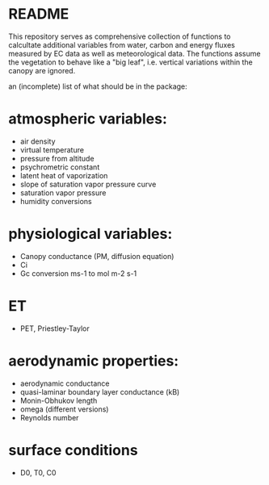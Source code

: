 # README #

This repository serves as comprehensive collection of functions to calcultate additional variables from water, carbon and energy fluxes measured by EC data as well as meteorological data. The functions assume the vegetation to behave like a "big leaf", i.e. vertical variations within the canopy are ignored.


an (incomplete) list of what should be in the package:
# atmospheric variables:
- air density
- virtual temperature
- pressure from altitude
- psychrometric constant
- latent heat of vaporization
- slope of saturation vapor pressure curve
- saturation vapor pressure
- humidity conversions 

# physiological variables:
- Canopy conductance (PM, diffusion equation)
- Ci
- Gc conversion ms-1 to mol m-2 s-1

# ET
- PET, Priestley-Taylor

# aerodynamic properties:
- aerodynamic conductance
- quasi-laminar boundary layer conductance (kB)
- Monin-Obhukov length
- omega (different versions)
- Reynolds number

# surface conditions
- D0, T0, C0